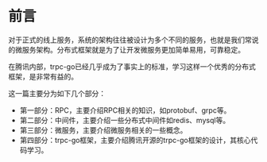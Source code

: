 # 前言

对于正式的线上服务，系统的架构往往被设计为多个不同的服务，也就是我们常说的微服务架构。分布式框架就是为了让开发微服务更加简单易用，可靠稳定。

在腾讯内部，trpc-go已经几乎成为了事实上的标准，学习这样一个优秀的分布式框架，是非常有益的。

这一篇主要分为如下几个部分：

* 第一部分：RPC，主要介绍RPC相关的知识，如protobuf、grpc等。
* 第二部分：中间件，主要介绍一些分布式中间件如redis、mysql等。
* 第三部分：微服务，主要介绍微服务相关的一些概念。
* 第四部分：trpc-go框架，主要介绍腾讯开源的trpc-go框架的设计，其核心代码学习。
